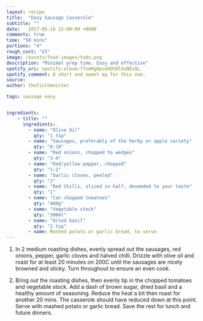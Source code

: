 ```yaml
---
layout: recipe
title:  "Easy Sausage Casserole"
subtitle: ""
date:   2017-05-16 12:00:00 +0000
comments: true
time: "50 mins"
portions: "4"
rough_cost: "£5"
image: /assets/food-images/todo.png
description: "Minimal prep time. Easy and effective"
spotify_uri: spotify:album:7fxmKgApcmXOVOlXuNEsQL
spotify_comment: A short and sweet ep for this one. 
source:
author: thefinchmeister

tags: sausage easy


ingredients:
    - title: ""
      ingredients:
        - name: "Olive Oil"
          qty: "1 tsp"
        - name: "Sausages, preferably of the herby or apple variety"
          qty: "8-10"
        - name: "Red onions, chopped to wedges"
          qty: "3-4"
        - name: "Red/yellow pepper, chopped"
          qty: "1-2"
        - name: "Garlic cloves, peeled"
          qty: "2"
        - name: "Red Chilli, sliced in half, deseeded to your taste"
          qty: "1"
        - name: "Can chopped tomatoes"
          qty: "400g"
        - name: "Vegetable stock"
          qty: "300ml"
        - name: "Dried basil"
          qty: "2 tsp"
        - name: Mashed potato or garlic bread, to serve
---
```


1. In 2 medium roasting dishes, evenly spread out the sausages, 
red onions, pepper, garlic cloves and halved chilli. 
Drizzle with olive oil and roast for at least 20 minutes on 200C 
until the sausages are nicely browned and sticky. Turn throughout to ensure an even cook.

2. Bring out the roasting dishes, then evenly tip in the chopped tomatoes and vegetable stock.
Add a dash of brown sugar, dried basil and a healthy amount of seasoning. 
Reduce the heat a bit then roast for another 20 mins. 
The casserole should have reduced down at this point.
Serve with mashed potato or garlic bread. Save the rest for lunch and future dinners.
